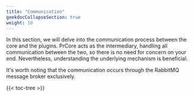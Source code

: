 ```yaml
---
title: "Communication"
geekdocCollapseSection: true
weight: 10
---
```


In this section, we will delve into the communication process between the core and the plugins. PrCore acts as the intermediary, handling all communication between the two, so there is no need for concern on your end. Nevertheless, understanding the underlying mechanism is beneficial.

It's worth noting that the communication occurs through the RabbitMQ message broker exclusively.

{{< toc-tree >}}
